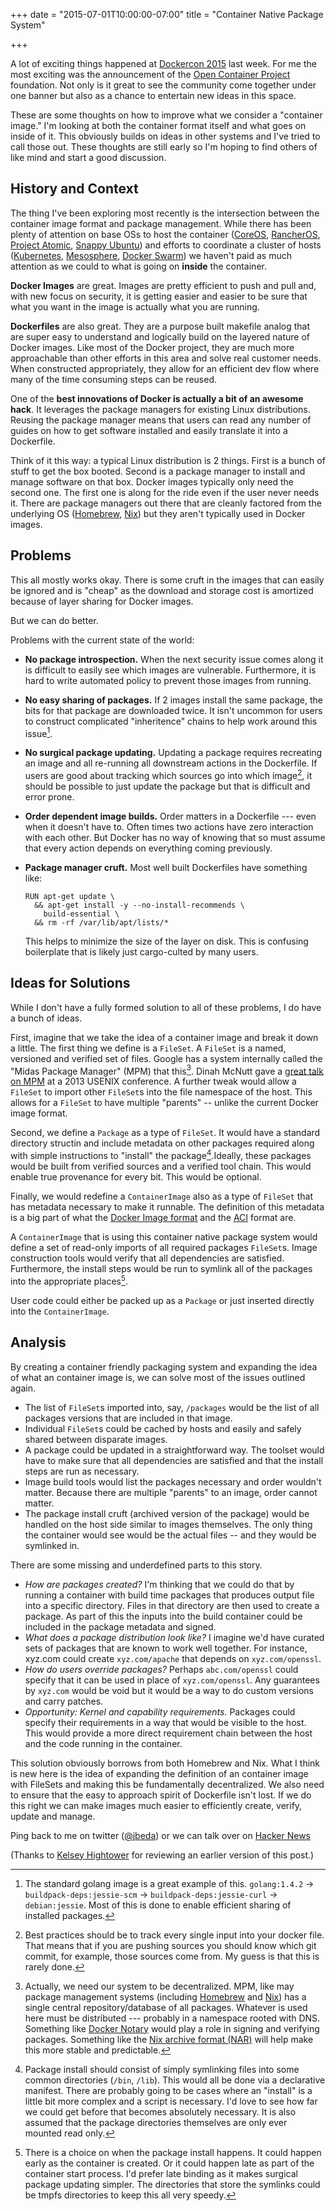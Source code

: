 +++
date = "2015-07-01T10:00:00-07:00"
title = "Container Native Package System"

+++

A lot of exciting things happened at [Dockercon 2015](http://www.dockercon.com/) last week.  For me the most exciting was the announcement of the [Open Container Project](http://opencontainers.org/) foundation.  Not only is it great to see the community come together under one banner but also as a chance to entertain new ideas in this space.

These are some thoughts on how to improve what we consider a "container image." I'm looking at both the container format itself and what goes on inside of it. This obviously builds on ideas in other systems and I've tried to call those out.  These thoughts are still early so I'm hoping to find others of like mind and start a good discussion.

## History and Context

The thing I've been exploring most recently is the intersection between the container image format and package management.  While there has been plenty of attention on base OSs to host the container ([CoreOS](https://coreos.com/products/), [RancherOS](http://rancher.com/rancher-os/), [Project Atomic](http://www.projectatomic.io/), [Snappy Ubuntu](https://developer.ubuntu.com/en/snappy/)) and efforts to coordinate a cluster of hosts ([Kubernetes](http://kubernetes.io/), [Mesosphere](https://mesosphere.com/), [Docker Swarm](https://www.docker.com/docker-swarm)) we haven't paid as much attention as we could to what is going on **inside** the container.

**Docker Images** are great. Images are pretty efficient to push and pull and, with new focus on security, it is getting easier and easier to be sure that what you want in the image is actually what you are running.

**Dockerfiles** are also great.  They are a purpose built makefile analog that are super easy to understand and logically build on the layered nature of Docker images.  Like most of the Docker project, they are much more approachable than other efforts in this area and solve real customer needs. When constructed appropriately, they allow for an efficient dev flow where many of the time consuming steps can be reused.

One of the **best innovations of Docker is actually a bit of an awesome hack**.  It leverages the package managers for existing Linux distributions.  Reusing the package manager means that users can read any number of guides on how to get software installed and easily translate it into a Dockerfile.

Think of it this way: a typical Linux distribution is 2 things. First is a bunch of stuff to get the box booted.  Second is a package manager to install and manage software on that box.  Docker images typically only need the second one.  The first one is along for the ride even if the user never needs it.  There are package managers out there that are cleanly factored from the underlying OS ([Homebrew](http://brew.sh/), [Nix](https://nixos.org/nix/)) but they aren't typically used in Docker images.

## Problems

This all mostly works okay.  There is some cruft in the images that can easily be ignored and is "cheap" as the download and storage cost is amortized because of layer sharing for Docker images.

But we can do better.

Problems with the current state of the world:

* **No package introspection.**  When the next security issue comes along it is difficult to easily see which images are vulnerable.  Furthermore, it is hard to write automated policy to prevent those images from running.
* **No easy sharing of packages.**  If 2 images install the same package, the bits for that package are downloaded twice.  It isn't uncommon for users to construct complicated "inheritence" chains to help work around this issue[^dockerfile-chains].
* **No surgical package updating.**  Updating a package requires recreating an image and all re-running all downstream actions in the Dockerfile.  If users are good about tracking which sources go into which image[^tracking-inputs], it should be possible to just update the package but that is difficult and error prone.
* **Order dependent image builds.** Order matters in a Dockerfile --- even when it doesn't have to.  Often times two actions have zero interaction with each other.  But Docker has no way of knowing that so must assume that every action depends on everything coming previously.
* **Package manager cruft.** Most well built Dockerfiles have something like:

    ```
    RUN apt-get update \
      && apt-get install -y --no-install-recommends \
        build-essential \
      && rm -rf /var/lib/apt/lists/*
    ```

    This helps to minimize the size of the layer on disk.  This is confusing boilerplate that is likely just cargo-culted by many users.

[^dockerfile-chains]: The standard golang image is a great example of this.  `golang:1.4.2` &rarr; `buildpack-deps:jessie-scm` &rarr; `buildpack-deps:jessie-curl` &rarr; `debian:jessie`.  Most of this is done to enable efficient sharing of installed packages.
[^tracking-inputs]: Best practices should be to track every single input into your docker file.  That means that if you are pushing sources you should know which git commit, for example, those sources come from.  My guess is that this is rarely done.

## Ideas for Solutions

While I don't have a fully formed solution to all of these problems, I do have a bunch of ideas.

First, imagine that we take the idea of a container image and break it down a little.  The first thing we define is a `FileSet`.  A `FileSet` is a named, versioned and verified set of files.  Google has a system internally called the "Midas Package Manager" (MPM) that this[^decentralized-mpm].  Dinah McNutt gave a [great talk on MPM](https://www.youtube.com/watch?v=_uJlTllziPI) at a 2013 USENIX conference.  A further tweak would allow a `FileSet` to import other `FileSet`s into the file namespace of the host.  This allows for a `FileSet` to have multiple "parents" -- unlike the current Docker image format.

[^decentralized-mpm]: Actually, we need our system to be decentralized.  MPM, like may package management systems (including [Homebrew](https://github.com/Homebrew/homebrew/tree/master/Library/Formula) and [Nix](https://github.com/NixOS/nixpkgs)) has a single central repository/database of all packages.  Whatever is used here must be distributed --- probably in a namespace rooted with DNS.  Something like [Docker Notary](https://github.com/docker/notary) would play a role in signing and verifying packages.  Something like the [Nix archive format (NAR)](http://lethalman.blogspot.com/2014/08/nix-pill-9-automatic-runtime.html) will help make this more stable and predictable.

Second, we define a `Package` as a type of `FileSet`.  It would have a standard directory structin and include metadata on other packages required along with simple instructions to "install" the package[^package-install].Ideally, these packages would be built from verified sources and a verified tool chain.  This would enable true provenance for every bit.  This would be optional.

[^package-install]: Package install should consist of simply symlinking files into some common directories (`/bin`, `/lib`).  This would all be done via a declarative manifest. There are probably going to be cases where an "install" is a little bit more complex and a script is necessary.  I'd love to see how far we could get before that becomes absolutely necessary.  It is also assumed that the package directories themselves are only ever mounted read only. 

Finally, we would redefine a `ContainerImage` also as a type of `FileSet` that has metadata necessary to make it runnable.  The definition of this metadata is a big part of what the [Docker Image format](https://github.com/docker/docker/blob/master/image/spec/v1.md) and the [ACI](https://github.com/appc/spec/blob/master/SPEC.md) format are.

A `ContainerImage` that is using this container native package system would define a set of read-only imports of all required packages `FileSet`s.  Image construction tools would verify that all dependencies are satisfied.  Furthermore, the install steps would be run to symlink all of the packages into the appropriate places[^late-symlinking].

[^late-symlinking]: There is a choice on when the package install happens.  It could happen early as the container is created.  Or it could happen late as part of the container start process.  I'd prefer late binding as it makes surgical package updating simpler.  The directories that store the symlinks could be tmpfs directories to keep this all very speedy.

User code could either be packed up as a `Package` or just inserted directly into the `ContainerImage`.

## Analysis

By creating a container friendly packaging system and expanding the idea of what an container image is, we can solve most of the issues outlined again.  

* The list of `FileSet`s imported into, say, `/packages` would be the list of all packages versions that are included in that image.
* Individual `FileSet`s could be cached by hosts and easily and safely shared between disparate images.
* A package could be updated in a straightforward way.  The toolset would have to make sure that all dependencies are satisfied and that the install steps are run as necessary.
* Image build tools would list the packages necessary and order wouldn't matter.  Because there are multiple "parents" to an image, order cannot matter.
* The package install cruft (archived version of the package) would be handled on the host side similar to images themselves.  The only thing the container would see would be the actual files -- and they would be symlinked in.

There are some missing and underdefined parts to this story.

* _How are packages created?_  I'm thinking that we could do that by running a container with build time packages that produces output file into a specific directory.  Files in that directory are then used to create a package.  As part of this the inputs into the build container could be included in the package metadata and signed.
* _What does a package distribution look like?_  I imagine we'd have curated sets of packages that are known to work well together.  For instance, xyz.com could create `xyz.com/apache` that depends on `xyz.com/openssl`.
* _How do users override packages?_  Perhaps `abc.com/openssl` could specify that it can be used in place of `xyz.com/openssl`.  Any guarantees by `xyz.com` would be void but it would be a way to do custom versions and carry patches.
* _Opportunity: Kernel and capability requirements._  Packages could specify their requirements in a way that would be visible to the host.  This would provide a more direct requirement chain between the host and the code running in the container.

This solution obviously borrows from both Homebrew and Nix.  What I think is new here is the idea of expanding the definition of an container image with FileSets and making this be fundamentally decentralized.  We also need to ensure that the easy to approach spirit of Dockerfile isn't lost.  If we do this right we can make images much easier to efficiently create, verify, update and manage.

Ping back to me on twitter ([@jbeda](http://www.twitter.com/jbeda)) or we can talk over on [Hacker News](https://news.ycombinator.com/item?id=9814131)

(Thanks to [Kelsey Hightower](https://twitter.com/kelseyhightower) for reviewing an earlier version of this post.)
